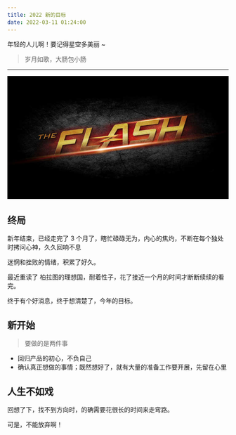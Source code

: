 ```yaml
---
title: 2022 新的目标
date: 2022-03-11 01:24:00
---
```


年轻的人儿啊！要记得星空多美丽 ~

> 岁月如歌，大肠包小肠

---

![image](images/50_8708f0ab.jpg)

## 终局

新年结束，已经走完了 3 个月了，瞎忙碌碌无为，内心的焦灼，不断在每个独处时拷问心神，久久回响不息

迷惘和挫败的情绪，积累了好久。

最近重读了 柏拉图的理想国，耐着性子，花了接近一个月的时间才断断续续的看完。

终于有个好消息，终于想清楚了，今年的目标。

## 新开始

> 要做的是两件事

- 回归产品的初心，不负自己
- 确认真正想做的事情；既然想好了，就有大量的准备工作要开展，先留在心里

## 人生不如戏

回想了下，找不到方向时，的确需要花很长的时间来走弯路。

可是，不能放弃啊！
